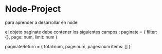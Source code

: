 # Node-Project
para aprender a desarrollar en node

el objeto paginate debe contener los siguientes campos :
paginate = {
    filter: {},
    page: num,
    limit: num
}

paginateReturn = {
    total:num,
    page:num,
    pages:num
    items: []
}

